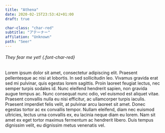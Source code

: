 ```yaml
---
title: "Athena"
date: 2020-02-15T23:53:42+01:00
draft: true

char-class: "char-red"
subtitle: "アテーナー"
affilation: "Unknown"
path: "Seer"
---
```


###### They fear me yet! {.font-char-red}

Lorem ipsum dolor sit amet, consectetur adipiscing elit. Praesent pellentesque ac nisi at lobortis. In sed sollicitudin leo. Vivamus gravida erat sed mi pulvinar, quis egestas lorem sagittis. Proin laoreet feugiat lectus, nec semper turpis sodales id. Nunc eleifend hendrerit sapien, non gravida augue tempus ac. Nunc consequat nunc odio, vel euismod est aliquet vitae. Praesent convallis nulla eu nisi efficitur, ac ullamcorper turpis iaculis. Praesent imperdiet felis velit, at pulvinar arcu laoreet sit amet. Donec egestas tortor ac ex convallis tempor. Nullam eleifend, diam nec euismod ultricies, lectus urna convallis ex, eu lacinia neque diam eu lorem. Nam sit amet ex eget tortor maximus fermentum ac hendrerit libero. Duis tempus dignissim velit, eu dignissim metus venenatis vel.
